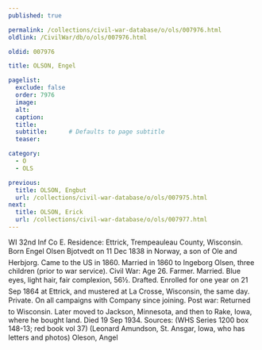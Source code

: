 ```yaml
---
published: true

permalink: /collections/civil-war-database/o/ols/007976.html
oldlink: /CivilWar/db/o/ols/007976.html

oldid: 007976

title: OLSON, Engel

pagelist:
  exclude: false
  order: 7976
  image: 
  alt:
  caption:
  title:
  subtitle:      # Defaults to page subtitle
  teaser:

category: 
  - O 
  - OLS

previous:
  title: OLSON, Engbut
  url: /collections/civil-war-database/o/ols/007975.html  
next:
  title: OLSON, Erick
  url: /collections/civil-war-database/o/ols/007977.html   
---
```

WI 32nd Inf Co E. Residence: Ettrick, Trempeauleau County, Wisconsin. Born &#147;Engel Olsen Bjotvedt&#148; on 11 Dec 1838 in Norway, a son of Ole and Herbjorg. Came to the US in 1860. Married in 1860 to Ingeborg Olsen, three children (prior to war service). Civil War: Age 26. Farmer. Married. Blue eyes, light hair, fair complexion, 5&#146;6&frac12;&#148;. Drafted. Enrolled for one year on 21 Sep 1864 at Ettrick, and mustered at La Crosse, Wisconsin, the same day. Private. &#147;On all campaigns with Company since joining.&#148; Post war: Returned to Wisconsin. Later moved to Jackson, Minnesota, and then to Rake, Iowa, where he bought land. Died 19 Sep 1934. Sources: (WHS Series 1200 box 148-13; red book vol 37) (Leonard Amundson, St. Ansgar, Iowa, who has letters and photos) &#147;Oleson, Angel&#148;